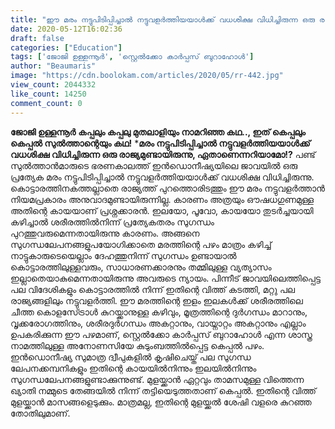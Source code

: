 ```yaml
---
title: "ഈ മരം നട്ടുപിടിപ്പിച്ചാൽ നട്ടുവളർത്തിയയാൾക്ക് വധശിക്ഷ വിധിച്ചിരുന്ന ഒരു രാജ്യമുണ്ടായിരുന്നു, ഏതാണെന്നറിയാമോ ?"
date: 2020-05-12T16:02:36
draft: false
categories: ["Education"]
tags: ['ജോജി ഉള്ളന്നൂർ', 'സ്റ്റെൽക്കോ കാർപ്പസ് ബുറാഹോൾ']
author: "Beaumaris"
image: "https://cdn.boolokam.com/articles/2020/05/rr-442.jpg"
view_count: 2044332
like_count: 14250
comment_count: 0
---
```


**[](https://wordpress-972788-3403151.cloudwaysapps.com/joji-ullannoor-post-2/273315/rr-461)ജോജി ഉള്ളന്നൂർ** **കപ്പലും കപ്പലു മുതലാളിയും നാമറിഞ്ഞ കഥ.., ഇത് കെപ്പലും കെപ്പൽ സുൽത്താന്റെയും കഥ!** ***മരം നട്ടുപിടിപ്പിച്ചാൽ നട്ടുവളർത്തിയയാൾക്ക് വധശിക്ഷ വിധിച്ചിരുന്ന ഒരു രാജ്യമുണ്ടായിരുന്നു, ഏതാണെന്നറിയാമോ!?** പണ്ട് സുൽത്താൻമാരുടെ ഭരണകാലത്ത് ഇൻഡൊനീഷ്യയിലെ ജാവയിൽ ഒരു പ്രത്യേക മരം നട്ടുപിടിപ്പിച്ചാൽ നട്ടുവളർത്തിയയാൾക്ക് വധശിക്ഷ വിധിച്ചിരുന്നു. കൊട്ടാരത്തിനകത്തല്ലാതെ രാജ്യത്ത് പുറത്തൊരിടത്തും ഈ മരം നട്ടുവളർത്താൻ നിയമപ്രകാരം അനുവാദമുണ്ടായിരുന്നില്ല. കാരണം അത്രയും ഔഷധഗുണമുള്ള അതിന്റെ കായയാണ് പ്രശ്നക്കാരൻ. ഇലയോ, പൂവോ, കായയോ തുടർച്ചയായി കഴിച്ചാൽ ശരീരത്തിൽനിന്ന് പ്രത്യേകതരം സുഗന്ധം പുറത്തുവരുമെന്നതായിരുന്നു കാരണം. അങ്ങനെ സുഗന്ധലേപനങ്ങളുപയോഗിക്കാതെ മരത്തിന്റെ പഴം മാത്രം കഴിച്ച് നാട്ടുകാരുടെയെല്ലാം ദേഹത്തുനിന്ന് സുഗന്ധം ഉണ്ടായാൽ കൊട്ടാരത്തിലുള്ളവരും, സാധാരണക്കാരനും തമ്മിലുള്ള വ്യത്യാസം ഇല്ലാതെയാകുമെന്നതായിരുന്നു അവരുടെ ന്യായം. പിന്നീട് ജാവയിലെത്തിപ്പെട്ട പല വിദേശികളും കൊട്ടാരത്തിൽ നിന്ന് ഇതിന്റെ വിത്ത് കടത്തി, മറ്റു പല രാജ്യങ്ങളിലും നട്ടുവളർത്തി. ഈ മരത്തിന്റെ ഇളം ഇലകൾക്ക് ശരീരത്തിലെ ചീത്ത കൊളസേ്ട്രാൾ കുറയ്ക്കാനുള്ള കഴിവും, മൂത്രത്തിന്റെ ദുർഗന്ധം മാറാനും, വൃക്കരോഗത്തിനും, ശരീരദുർഗന്ധം അകറ്റാനും, വായ്നാറ്റം അകറ്റാനും എല്ലാം ഉപകരിക്കുന്ന ഈ പഴമാണ്, സ്റ്റെൽക്കോ കാർപ്പസ് ബുറാഹോൾ എന്ന ശാസ്ത്ര നാമത്തിലുള്ള അനോണസിയേ കുടുംബത്തിൽപ്പെട്ട കെപ്പൽ പഴം. ഇൻഡൊനീഷ്യ സുമാത്ര ദ്വീപുകളിൽ കൃഷിചെയ്ത് പല സുഗന്ധ ലേപനക്കമ്പനികളും ഇതിന്റെ കായയിൽനിന്നും ഇലയിൽനിന്നും സുഗന്ധലേപനങ്ങളുണ്ടാക്കുന്നുണ്ട്. മുളയ്ക്കാൻ ഏറ്റവും താമസമുള്ള വിത്തെന്ന ഖ്യാതി നമ്മുടെ തേങ്ങയിൽ നിന്ന് തട്ടിയെടുത്തതാണ് കെപ്പൽ. ഇതിന്റെ വിത്ത് മുളയ്ക്കാൻ മാസങ്ങളെടുക്കും. മാത്രമല്ല, ഇതിന്റെ മുളയ്ക്കൽ ശേഷി വളരെ കുറഞ്ഞ തോതിലുമാണ്.

